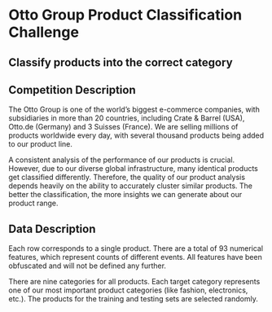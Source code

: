 # Otto Group Product Classification Challenge
## Classify products into the correct category

## Competition Description
The Otto Group is one of the world’s biggest e-commerce companies, with subsidiaries in more than 20 countries, including Crate & Barrel (USA), Otto.de (Germany) and 3 Suisses (France). We are selling millions of products worldwide every day, with several thousand products being added to our product line.

A consistent analysis of the performance of our products is crucial. However, due to our diverse global infrastructure, many identical products get classified differently. Therefore, the quality of our product analysis depends heavily on the ability to accurately cluster similar products. The better the classification, the more insights we can generate about our product range.

## Data Description
Each row corresponds to a single product. There are a total of 93 numerical features, which represent counts of different events. All features have been obfuscated and will not be defined any further.

There are nine categories for all products. Each target category represents one of our most important product categories (like fashion, electronics, etc.). The products for the training and testing sets are selected randomly.